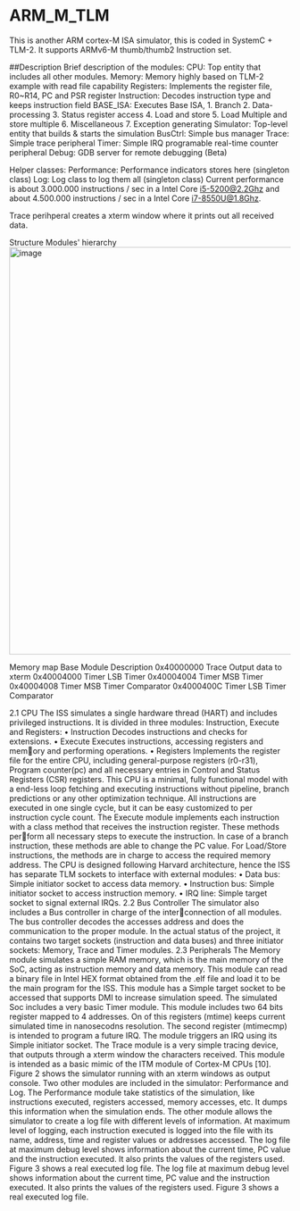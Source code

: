 # ARM_M_TLM
This is another ARM cortex-M ISA simulator, this is coded in SystemC + TLM-2. It supports ARMv6-M thumb/thumb2 Instruction set.

##Description
Brief description of the modules:
  CPU: Top entity that includes all other modules.
  Memory: Memory highly based on TLM-2 example with read file capability
  Registers: Implements the register file, R0~R14, PC and PSR register
  Instruction: Decodes instruction type and keeps instruction field
  BASE_ISA: Executes Base ISA,
      1. Branch
      2. Data-processing
      3. Status register access
      4. Load and store
      5. Load Multiple and store multiple
      6. Miscellaneous
      7. Exception generating
  Simulator: Top-level entity that builds & starts the simulation
  BusCtrl: Simple bus manager
  Trace: Simple trace peripheral
  Timer: Simple IRQ programable real-time counter peripheral
  Debug: GDB server for remote debugging (Beta)

Helper classes:
  Performance: Performance indicators stores here (singleton class)
  Log: Log class to log them all (singleton class)
Current performance is about 3.000.000 instructions / sec in a Intel Core i5-5200@2.2Ghz and about 4.500.000 instructions / sec in a Intel Core i7-8550U@1.8Ghz.

Trace perihperal creates a xterm window where it prints out all received data.

Structure
Modules' hierarchy
<img width="718" height="730" alt="image" src="https://github.com/user-attachments/assets/e53aa654-e415-4194-88e7-798a1886adb0" />

Memory map
  Base	Module	Description
  0x40000000	Trace	Output data to xterm
  0x40004000	Timer	LSB Timer
  0x40004004	Timer	MSB Timer
  0x40004008	Timer	MSB Timer Comparator
  0x4000400C	Timer	LSB Timer Comparator

2.1 CPU
The ISS simulates a single hardware thread (HART) and includes
privileged instructions. It is divided in three modules: Instruction,
Execute and Registers:
• Instruction Decodes instructions and checks for extensions.
• Execute Executes instructions, accessing registers and memory and performing operations. 
• Registers Implements the register file for the entire CPU, including general-purpose registers (r0-r31), Program counter(pc) and all necessary entries in Control and Status Registers (CSR) registers.
This CPU is a minimal, fully functional model with a end-less
loop fetching and executing instructions without pipeline, branch
predictions or any other optimization technique. All instructions
are executed in one single cycle, but it can be easy customized to
per instruction cycle count.
The Execute module implements each instruction with a class
method that receives the instruction register. These methods perform all necessary steps to execute the instruction. In case of a
branch instruction, these methods are able to change the PC value.
For Load/Store instructions, the methods are in charge to access
the required memory address.
The CPU is designed following Harvard architecture, hence the
ISS has separate TLM sockets to interface with external modules:
• Data bus: Simple initiator socket to access data memory.
• Instruction bus: Simple initiator socket to access instruction memory.
• IRQ line: Simple target socket to signal external IRQs.
2.2 Bus Controller
The simulator also includes a Bus controller in charge of the interconnection of all modules. The bus controller decodes the accesses
address and does the communication to the proper module. In the actual status of the project, it contains two target sockets (instruction and data buses) and three initiator sockets: Memory, Trace and Timer modules.
2.3 Peripherals
The Memory module simulates a simple RAM memory, which is the
main memory of the SoC, acting as instruction memory and data
memory. This module can read a binary file in Intel HEX format
obtained from the .elf file and load it to be the main program for
the ISS. This module has a Simple target socket to be accessed that
supports DMI to increase simulation speed.
The simulated Soc includes a very basic Timer module. This
module includes two 64 bits register mapped to 4 addresses. On of
this registers (mtime) keeps current simulated time in nanosecodns
resolution. The second register (mtimecmp) is intended to program
a future IRQ. The module triggers an IRQ using its Simple initiator
socket.
The Trace module is a very simple tracing device, that outputs
through a xterm window the characters received. This module is
intended as a basic mimic of the ITM module of Cortex-M CPUs
[10]. Figure 2 shows the simulator running with an xterm windows
as output console.
Two other modules are included in the simulator: Performance
and Log. The Performance module take statistics of the simulation,
like instructions executed, registers accessed, memory accesses, etc.
It dumps this information when the simulation ends. The other
module allows the simulator to create a log file with different levels
of information.
At maximum level of logging, each instruction executed is logged
into the file with its name, address, time and register values or
addresses accessed. The log file at maximum debug level shows
information about the current time, PC value and the instruction
executed. It also prints the values of the registers used. Figure 3
shows a real executed log file.
The log file at maximum debug level shows information about the
current time, PC value and the instruction executed. It also prints
the values of the registers used. Figure 3 shows a real executed log
file.
